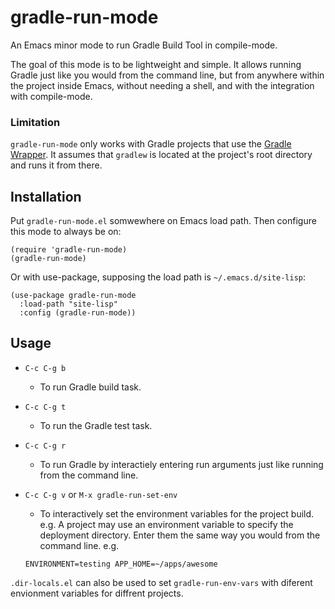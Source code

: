 # gradle-run-mode

An Emacs minor mode to run Gradle Build Tool in compile-mode.

The goal of this mode is to be lightweight and simple. It allows running Gradle just like you would from the command line, but from anywhere within the project inside Emacs, without needing a shell, and with the integration with compile-mode.

### Limitation
`gradle-run-mode` only works with Gradle projects that use the [Gradle Wrapper](https://docs.gradle.org/current/userguide/gradle_wrapper.html). It assumes that `gradlew` is located at the project's root directory and runs it from there.

## Installation
Put `gradle-run-mode.el` somwewhere on Emacs load path. Then configure this mode to always be on:

```
(require 'gradle-run-mode)
(gradle-run-mode)
```

Or with use-package, supposing the load path is `~/.emacs.d/site-lisp`:
```
(use-package gradle-run-mode
  :load-path "site-lisp"
  :config (gradle-run-mode))
```

## Usage
* `C-c C-g b`
   + To run Gradle build task.
   
* `C-c C-g t`
   + To run the Gradle test task.

* `C-c C-g r`
   + To run Gradle by interactiely entering run arguments just like running from the command line.

* `C-c C-g v` or `M-x gradle-run-set-env`
   + To interactively set the environment variables for the project build. e.g. A project may use an environment variable to specify the deployment directory. Enter them the same way you would from the command line. e.g.
   ```
   ENVIRONMENT=testing APP_HOME=~/apps/awesome
   ```

`.dir-locals.el` can also be used to set `gradle-run-env-vars` with diferent envionment variables for diffrent projects.
